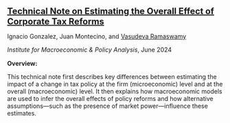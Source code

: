 <p style="margin-bottom: 5px; font-size: 20px;">
<b><a href="https://impa.american.edu/technical-note-on-estimating-the-overall-effect-of-corporate-tax-reforms/">Technical Note on Estimating the Overall Effect of Corporate Tax Reforms</a></b>
</p>

<p style="margin-bottom: 5px;">
Ignacio Gonzalez, Juan Montecino, and <u>Vasudeva Ramaswamy</u>
</p>

<p style="margin-bottom: 15px;">
<i>Institute for Macroeconomic & Policy Analysis</i>, June 2024
</p>

<p style="margin-bottom: 10px;">
<b>Overview:</b> 
</p>

<p style="margin-bottom: 30px;">
This technical note first describes key differences between estimating the impact of a change in tax policy at the firm (microeconomic) level and at the overall (macroeconomic) level. It then explains how macroeconomic models are used to infer the overall effects of policy reforms and how alternative assumptions&mdash;such as the presence of market power&mdash;influence these estimates.
</p>
